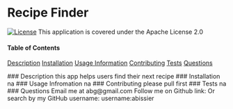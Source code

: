 
# Recipe Finder

[![License](https://img.shields.io/badge/License-Apache%202.0-blue.svg)](https://opensource.org/licenses/Apache-2.0)
This application is covered under the Apache License 2.0

#### Table of Contents
[Description](#description)
[Installation](#install)
[Usage Information](#usage)
[Contributing](#contributing)
[Tests](#tests)
[Questions](#questions)

<a name="description"/>
### Description 
this app helps users find their next recipe 

<a name="install"/>
### Installation 
na

<a name="usage"/>
### Usage Infromation
na

<a name="contributing"/>
### Contributing
please pull first

<a name="tests"/>
### Tests
na

<a name="questions"/>
### Questions
Email me at abg@gmail.com
Follow me on Github link: <https://github.com/abissier> 
Or search by my GitHub username: username:abissier
